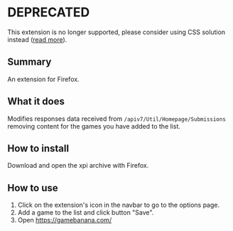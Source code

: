 # DEPRECATED

This extension is no longer supported, please consider using CSS solution instead ([read more](https://gamebanana.com/blogs/19578)).

## Summary
An extension for Firefox.

## What it does
Modifies responses data received from `/apiv7/Util/Homepage/Submissions` removing content for the games you have added to the list.

## How to install
Download and open the xpi archive with Firefox.

## How to use
1. Click on the extension's icon in the navbar to go to the options page.
1. Add a game to the list and click button "Save".
1. Open https://gamebanana.com/
